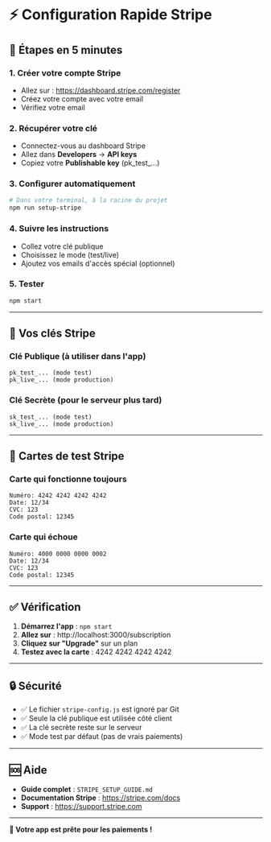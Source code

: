 # ⚡ Configuration Rapide Stripe

## 🚀 **Étapes en 5 minutes**

### 1. **Créer votre compte Stripe**
- Allez sur : https://dashboard.stripe.com/register
- Créez votre compte avec votre email
- Vérifiez votre email

### 2. **Récupérer votre clé**
- Connectez-vous au dashboard Stripe
- Allez dans **Developers** → **API keys**
- Copiez votre **Publishable key** (pk_test_...)

### 3. **Configurer automatiquement**
```bash
# Dans votre terminal, à la racine du projet
npm run setup-stripe
```

### 4. **Suivre les instructions**
- Collez votre clé publique
- Choisissez le mode (test/live)
- Ajoutez vos emails d'accès spécial (optionnel)

### 5. **Tester**
```bash
npm start
```

---

## 🔑 **Vos clés Stripe**

### **Clé Publique** (à utiliser dans l'app)
```
pk_test_... (mode test)
pk_live_... (mode production)
```

### **Clé Secrète** (pour le serveur plus tard)
```
sk_test_... (mode test)
sk_live_... (mode production)
```

---

## 🧪 **Cartes de test Stripe**

### **Carte qui fonctionne toujours**
```
Numéro: 4242 4242 4242 4242
Date: 12/34
CVC: 123
Code postal: 12345
```

### **Carte qui échoue**
```
Numéro: 4000 0000 0000 0002
Date: 12/34
CVC: 123
Code postal: 12345
```

---

## ✅ **Vérification**

1. **Démarrez l'app** : `npm start`
2. **Allez sur** : http://localhost:3000/subscription
3. **Cliquez sur "Upgrade"** sur un plan
4. **Testez avec la carte** : 4242 4242 4242 4242

---

## 🔒 **Sécurité**

- ✅ Le fichier `stripe-config.js` est ignoré par Git
- ✅ Seule la clé publique est utilisée côté client
- ✅ La clé secrète reste sur le serveur
- ✅ Mode test par défaut (pas de vrais paiements)

---

## 🆘 **Aide**

- **Guide complet** : `STRIPE_SETUP_GUIDE.md`
- **Documentation Stripe** : https://stripe.com/docs
- **Support** : https://support.stripe.com

---

**🎉 Votre app est prête pour les paiements !** 
